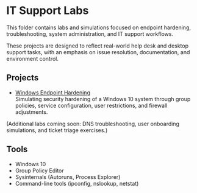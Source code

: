 # IT Support Labs

This folder contains labs and simulations focused on endpoint hardening, troubleshooting, system administration, and IT support workflows.

These projects are designed to reflect real-world help desk and desktop support tasks, with an emphasis on issue resolution, documentation, and environment control.

## Projects

- [Windows Endpoint Hardening](Windows_Endpoint_Hardening)  
  Simulating security hardening of a Windows 10 system through group policies, service configuration, user restrictions, and firewall adjustments.

(Additional labs coming soon: DNS troubleshooting, user onboarding simulations, and ticket triage exercises.)

## Tools

- Windows 10  
- Group Policy Editor  
- Sysinternals (Autoruns, Process Explorer)  
- Command-line tools (ipconfig, nslookup, netstat)  


